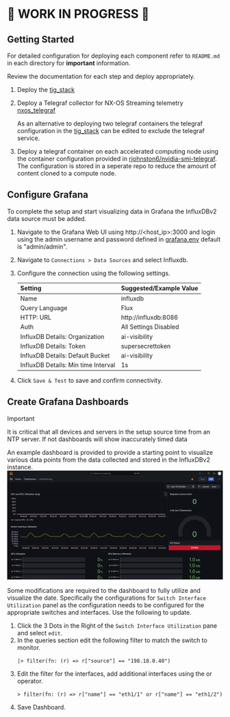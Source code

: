 <!-- About Project -->
# 🚧 WORK IN PROGRESS 🚧

<!-- Getting Started -->
## Getting Started
For detailed configuration for deploying each component refer to `README.md` in each directory for **important** information.

Review the documentation for each step and deploy appropriately.
1. Deploy the [tig_stack][1]
2. Deploy a Telegraf collector for NX-OS Streaming telemetry [nxos_telegraf][2]

   As an alternative to deploying two telegraf containers the telegraf configuration in the [tig_stack][1] can be edited to exclude the telegraf service.
3. Deploy a telegraf container on each accelerated computing node using the container configuration provided in [rjohnston6/nvidia-smi-telegraf][3]. The configuration is stored in a seperate repo to reduce the amount of content cloned to a compute node.

## Configure Grafana
To complete the setup and start visualizing data in Grafana the InfluxDBv2 data source must be added. 

1. Navigate to the Grafana Web UI using http://<host_ip>:3000 and login using the admin username and password defined in [grafana.env][4] default is "admin/admin". 
2. Navigate to `Connections > Data Sources` and select Influxdb.
3. Configure the connection using the following settings.
   
   | Setting | Suggested/Example Value |
   | --- | --- |
   | Name | influxdb |
   | Query Language | Flux |
   | HTTP: URL | http://influxdb:8086 |
   | Auth | All Settings Disabled |
   | InfluxDB Details: Organization | ai-visibility |
   | InfluxDB Details: Token | supersecrettoken |
   | InfluxDB Details: Default Bucket | ai-visibility |
   | InfluxDB Details: Min time Interval | 1s |

4. Click `Save & Test` to save and confirm connectivity.

## Create Grafana Dashboards

> [!IMPORTANT]
> It is critical that all devices and servers in the setup source time from an NTP server. If not dashboards will show inaccurately timed data

An example dashboard is provided to provide a starting point to visualize various data points from the data collected and stored in the InfluxDBv2 instance.
![Example Dashboard Screenshot][5]

Some modifications are required to the dashboard to fully utilize and visualize the date. Specifically the configurations for `Switch Interface Utilization` panel as the configuration needs to be configured for the appropriate switches and interfaces. Use the following to update.

1. Click the 3 Dots in the Right of the `Switch Interface Utilization` pane and select `edit`.
2. In the queries section edit the following filter to match the switch to monitor.
   ```flux
   |> filter(fn: (r) => r["source"] == "198.18.0.40")
   ```
3. Edit the filter for the interfaces, add additional interfaces using the or operator.
   ```flux
   > filter(fn: (r) => r["name"] == "eth1/1" or r["name"] == "eth1/2")
   ```
4. Save Dashboard.

<!-- Roadmap -->

<!-- MARKDOWN LINKS & IMAGES -->
<!-- https://www.markdownguide.org/basic-syntax/#reference-style-links -->
[1]: /tig_stack/
[2]: /nxos_telegraf/
[3]: https://github.com/rjohnston6/nvidia-smi-telegraf
[4]: /tig_stack/grafana.env
[5]: /grafana/img/example_dashboard.png